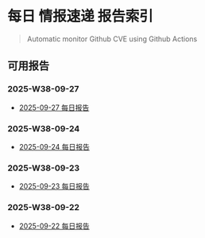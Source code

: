 # 每日 情报速递 报告索引

> Automatic monitor Github CVE using Github Actions

## 可用报告

### 2025-W38-09-27

- [2025-09-27 每日报告](data/2025-W38-09-27/daily_20250927.md)

### 2025-W38-09-24

- [2025-09-24 每日报告](data/2025-W38-09-24/daily_20250924.md)

### 2025-W38-09-23

- [2025-09-23 每日报告](data/2025-W38-09-23/daily_20250923.md)

### 2025-W38-09-22

- [2025-09-22 每日报告](data/2025-W38-09-22/daily_20250922.md)

